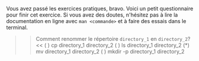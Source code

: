 Vous avez passé les exercices pratiques, bravo. Voici un petit
questionnaire pour finir cet exercice. Si vous avez des doutes,
n'hésitez pas à lire la documentation en ligne avec `man <commande>` 
et à faire des essais dans le terminal.

>>Comment renommer le répertoire `directory_1` en `directory_2`?<<
( ) cp directory_1 directory_2
( ) ls directory_1 directory_2
(*) mv directory_1 directory_2
( ) mkdir -p directory_1 directory_2
